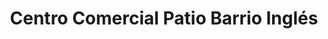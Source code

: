 ---
title: "Centro Comercial Patio Barrio Inglés"
url: /temuco/centro-comercial-patio-barrio-ingles/
shop: general
---